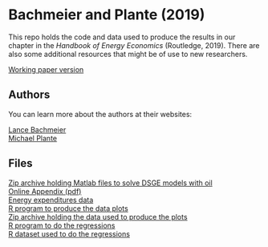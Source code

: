 # Bachmeier and Plante (2019)

This repo holds the code and data used to produce the results in our
chapter in the *Handbook of Energy Economics* (Routledge, 2019). There
are also some additional resources that might be of use to new
researchers.

[Working paper version](https://lancebachmeier.com/handbook_bachmeier_plante.pdf)

## Authors

You can learn more about the authors at their websites:

[Lance Bachmeier](https://lancebachmeier.com)  
[Michael Plante](https://sites.google.com/site/michaelplanteecon/)

## Files

[Zip archive holding Matlab files to solve DSGE models with oil](https://github.com/bachmeil/handbook/blob/master/DSGE_Codes.zip)  
[Online Appendix (pdf)](https://github.com/bachmeil/handbook/blob/master/handbook-appendix.pdf)  
[Energy expenditures data](https://github.com/bachmeil/handbook/blob/master/USEnergyExpenditures_Appendix.xlsx)  
[R program to produce the data plots](https://github.com/bachmeil/handbook/blob/master/handbook-graphs.R)  
[Zip archive holding the data used to produce the plots](https://github.com/bachmeil/handbook/blob/master/plotdata.zip)  
[R program to do the regressions](https://github.com/bachmeil/handbook/blob/master/handbook-regressions.R)  
[R dataset used to do the regressions](https://github.com/bachmeil/handbook/blob/master/quarterlymacro.RDS)  

